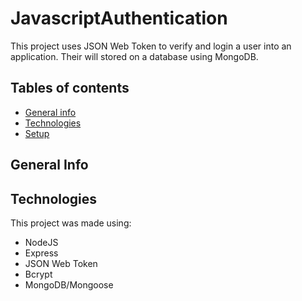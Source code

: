 # JavascriptAuthentication
This project uses JSON Web Token to verify and login a user into an application. Their will stored on a database using MongoDB.

## Tables of contents
* [General info](#general-info)
* [Technologies](#technologies)
* [Setup](#setup)

## General Info

## Technologies
This project was made using:
* NodeJS
* Express
* JSON Web Token
* Bcrypt
* MongoDB/Mongoose
